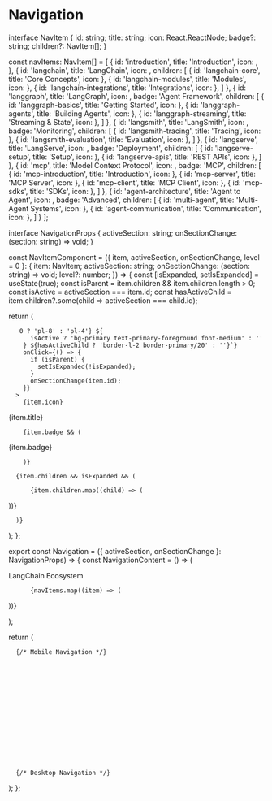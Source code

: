 # Navigation

interface NavItem {
  id: string;
  title: string;
  icon: React.ReactNode;
  badge?: string;
  children?: NavItem[];
}

const navItems: NavItem[] = [
  {
    id: 'introduction',
    title: 'Introduction',
    icon: ,
  },
  {
    id: 'langchain',
    title: 'LangChain',
    icon: ,
    children: [
      { id: 'langchain-core', title: 'Core Concepts', icon:  },
      { id: 'langchain-modules', title: 'Modules', icon:  },
      { id: 'langchain-integrations', title: 'Integrations', icon:  },
    ]
  },
  {
    id: 'langgraph',
    title: 'LangGraph',
    icon: ,
    badge: 'Agent Framework',
    children: [
      { id: 'langgraph-basics', title: 'Getting Started', icon:  },
      { id: 'langgraph-agents', title: 'Building Agents', icon:  },
      { id: 'langgraph-streaming', title: 'Streaming & State', icon:  },
    ]
  },
  {
    id: 'langsmith',
    title: 'LangSmith',
    icon: ,
    badge: 'Monitoring',
    children: [
      { id: 'langsmith-tracing', title: 'Tracing', icon:  },
      { id: 'langsmith-evaluation', title: 'Evaluation', icon:  },
    ]
  },
  {
    id: 'langserve',
    title: 'LangServe',
    icon: ,
    badge: 'Deployment',
    children: [
      { id: 'langserve-setup', title: 'Setup', icon:  },
      { id: 'langserve-apis', title: 'REST APIs', icon:  },
    ]
  },
  {
    id: 'mcp',
    title: 'Model Context Protocol',
    icon: ,
    badge: 'MCP',
    children: [
      { id: 'mcp-introduction', title: 'Introduction', icon:  },
      { id: 'mcp-server', title: 'MCP Server', icon:  },
      { id: 'mcp-client', title: 'MCP Client', icon:  },
      { id: 'mcp-sdks', title: 'SDKs', icon:  },
    ]
  },
  {
    id: 'agent-architecture',
    title: 'Agent to Agent',
    icon: ,
    badge: 'Advanced',
    children: [
      { id: 'multi-agent', title: 'Multi-Agent Systems', icon:  },
      { id: 'agent-communication', title: 'Communication', icon:  },
    ]
  }
];

interface NavigationProps {
  activeSection: string;
  onSectionChange: (section: string) => void;
}

const NavItemComponent = ({ item, activeSection, onSectionChange, level = 0 }: {
  item: NavItem;
  activeSection: string;
  onSectionChange: (section: string) => void;
  level?: number;
}) => {
  const [isExpanded, setIsExpanded] = useState(true);
  const isParent = item.children && item.children.length > 0;
  const isActive = activeSection === item.id;
  const hasActiveChild = item.children?.some(child => activeSection === child.id);

  return (
    
       0 ? 'pl-8' : 'pl-4'} ${
          isActive ? 'bg-primary text-primary-foreground font-medium' : ''
        } ${hasActiveChild ? 'border-l-2 border-primary/20' : ''}`}
        onClick={() => {
          if (isParent) {
            setIsExpanded(!isExpanded);
          }
          onSectionChange(item.id);
        }}
      >
        {item.icon}
        
{item.title}

        {item.badge && (
          
{item.badge}

        )}
      
      {item.children && isExpanded && (
        
          {item.children.map((child) => (
            
))}

      )}
    
  );
};

export const Navigation = ({ activeSection, onSectionChange }: NavigationProps) => {
  const NavigationContent = () => (
    
      
        
LangChain Ecosystem

        
          {navItems.map((item) => (
            
))}

      


  );

  return (
    
      {/* Mobile Navigation */}
      
        
          
            
              


          
          
            


        



      {/* Desktop Navigation */}
      
        


    
  );
};